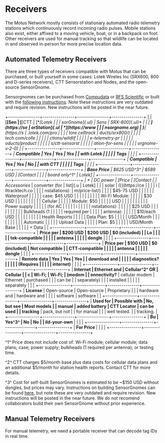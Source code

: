 
# Receivers

The Motus Network mostly consists of stationary automated radio
telemetry stations which continuously record incoming radio pulses.
Mobile stations also exist, either affixed to a moving vehicle, boat, or
in a backpack on foot. Other receivers are used for manual tracking so
that wildlife can be located in and observed in-person for more precise
location data.

## Automated Telemetry Receivers

There are three types of receivers compatible with Motus that can be
purchased, or built yourself in some cases: Lotek Wireles Inc (SRX600,
800 and D-series receivers), CTT Sensorstation and Nodes, and the
open-source SensorGnome.

Sensorgnomes can be purchased from
[Compudata](https://compudata.ca/sensorgnome/) or [RFS
Scientific](https://www.rfsscientific.com/) or built with the
[following
instructions](https://archived.sensorgnome.org/How_do_I_build_a_SensorGnome/).
Note these instructions are very outdated and require revision. New
instructions will be posted in the near future.

+----------------+----------------+----------------+----------------+
|                | [**[Sen        | [**[CTT        | [**[Lotek      |
|                | sorGnome]{.ul} | Sens           | SRX-800]{.ul}* |
|                | **](https://se | orStation]{.ul | *](https://www |
|                | nsorgnome.org) | }**](https://s | .lotek.com/pro |
|                |                | tore.celltrack | ducts/srx800/) |
|                |                | tech.com/colle |                |
|                |                | ctions/wildlif |                |
|                |                | e-telemetry-pr |                |
|                |                | oducts/product |                |
|                |                | s/ctt-sensorst |                |
|                |                | ation-for-sens |                |
|                |                | orgnome-v-2-0) |                |
+----------------+----------------+----------------+----------------+
| **Compatible   | Yes            | Yes            | Yes            |
| with Lotek     |                |                |                |
| Tags**         |                |                |                |
+----------------+----------------+----------------+----------------+
| **Compatible   | Yes            | Yes            | No             |
| with CTT       |                |                |                |
| Tags**         |                |                |                |
+----------------+----------------+----------------+----------------+
| **Base Price** | \$625 USD^3^   | \$589 USD      | \[Contact      |
|                |                | board only^1^  | Lotek\]        |
+----------------+----------------+----------------+----------------+
| *              | DC power       | [Price        | \[Contact      |
| *Accessories** | converter (for | list]{.u       | Lotek\]        |
|                | solar          | l}](https://ce |                |
|                | i              | lltracktech.co |                |
|                | nstallations): | m/price-list/) |                |
|                | \$45-75 USD    |                |                |
|                |                | Waterproof     |                |
|                |                | case: \$45 USD |                |
|                |                |                |                |
|                |                | Wi-Fi Module:  |                |
|                |                | \$30 USD       |                |
|                |                |                |                |
|                |                | Cellular       |                |
|                |                | Module: \$50   |                |
|                |                | USD            |                |
|                |                |                |                |
|                |                | Power supply   |                |
|                |                | (for AC        |                |
|                |                | i              |                |
|                |                | nstallations): |                |
|                |                | \$25 USD       |                |
|                |                |                |                |
|                |                | Bulkheads (1   |                |
|                |                | required per   |                |
|                |                | antenna):      |                |
|                |                | \$10/each USD  |                |
|                |                |                |                |
|                |                | Health Reports |                |
|                |                | Data Plan: \$5 |                |
|                |                | USD/Month      |                |
|                |                |                |                |
|                |                | Automatic      |                |
|                |                | Upload Data    |                |
|                |                | Plan: \$5      |                |
|                |                | USD/Month Base |                |
|                |                | + Data         |                |
+----------------+----------------+----------------+----------------+
| **Price per    | \$200 USD      | \$200 USD      | \$0 (included) |
| Lo             |                |                |                |
| tek-compatible |                |                |                |
| antenna        |                |                |                |
| dongle**       |                |                |                |
+----------------+----------------+----------------+----------------+
| **Price per    | \$100 USD      | \$0 (included) | Not compatible |
| CTT-compatible |                |                |                |
| antenna        |                |                |                |
| dongle**       |                |                |                |
+----------------+----------------+----------------+----------------+
| **Remote data  | Yes            | Yes            | Yes            |
| download and   |                |                |                |
| diagnostics?   |                |                |                |
| (Requires      |                |                |                |
| internet)**    |                |                |                |
+----------------+----------------+----------------+----------------+
| **Internet     | Ethernet and   | Cellular^2^ OR | Cellular       |
| c              | Wi-Fi;         | Wi-Fi;         | (modem         |
| onnectivity?** | cellular modem | Ethernet       | purchased      |
|                | can be         |                | separately)    |
|                | installed      |                |                |
|                | separately     |                |                |
+----------------+----------------+----------------+----------------+
| **License**    | Open-source    | Open-source    | Proprietary    |
|                | hardware and   | hardware and   |                |
|                | software       | software       |                |
+----------------+----------------+----------------+----------------+
| **Used for     | Possible with  | No, but see    | Most models    |
| manual         | added battery  | CTT Locator    | can be used    |
| tracking**     | pack, but not  |                | for manual     |
|                | well tested.   |                | tracking.      |
+----------------+----------------+----------------+----------------+
| **Bu           | Yes^3^         | No             | No             |
| ild-your-own** |                |                |                |
+----------------+----------------+----------------+----------------+
| **For Price**  |                |                |                |
+----------------+----------------+----------------+----------------+

^1^ Price does not include cost of: Wi-Fi module; cellular module; data
plans; case; power supply; bulkheads (1 required per antenna); or
testing time.

^2^ CTT charges \$5/month base plus data costs for cellular data plans
and an additional \$5/month for station health reports. Contact CTT for
more details.

^3^ Cost for self-built SensorGnomes is estimated to be \~\$150 USD
without dongles, but prices may vary. Instructions on building
SensorGnomes can be found
[here](https://archived.sensorgnome.org/How_do_I_build_a_SensorGnome/),
but note these are very outdated and require revision. New instructions
will be posted in the near future. We do not recomend collaborators
build their own SensorGnome without prior experience.

## Manual Telemetry Receivers

For manual telemetry, we need a portable receiver that can decode tag
IDs in real time.

##  
